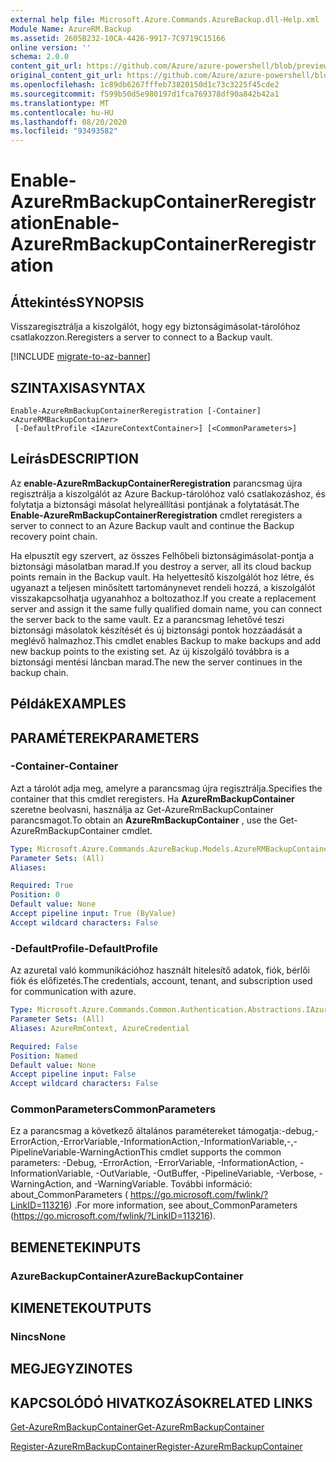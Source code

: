```yaml
---
external help file: Microsoft.Azure.Commands.AzureBackup.dll-Help.xml
Module Name: AzureRM.Backup
ms.assetid: 2605B232-10CA-4426-9917-7C9719C15166
online version: ''
schema: 2.0.0
content_git_url: https://github.com/Azure/azure-powershell/blob/preview/src/ResourceManager/AzureBackup/Commands.AzureBackup/help/Enable-AzureRmBackupContainerReregistration.md
original_content_git_url: https://github.com/Azure/azure-powershell/blob/preview/src/ResourceManager/AzureBackup/Commands.AzureBackup/help/Enable-AzureRmBackupContainerReregistration.md
ms.openlocfilehash: 1c89db6267fffeb73820150d1c73c3225f45cde2
ms.sourcegitcommit: f599b50d5e980197d1fca769378df90a842b42a1
ms.translationtype: MT
ms.contentlocale: hu-HU
ms.lasthandoff: 08/20/2020
ms.locfileid: "93493582"
---
```

# <span data-ttu-id="b3d14-101">Enable-AzureRmBackupContainerReregistration</span><span class="sxs-lookup"><span data-stu-id="b3d14-101">Enable-AzureRmBackupContainerReregistration</span></span>

## <span data-ttu-id="b3d14-102">Áttekintés</span><span class="sxs-lookup"><span data-stu-id="b3d14-102">SYNOPSIS</span></span>
<span data-ttu-id="b3d14-103">Visszaregisztrálja a kiszolgálót, hogy egy biztonságimásolat-tárolóhoz csatlakozzon.</span><span class="sxs-lookup"><span data-stu-id="b3d14-103">Reregisters a server to connect to a Backup vault.</span></span>

[!INCLUDE [migrate-to-az-banner](../../includes/migrate-to-az-banner.md)]

## <span data-ttu-id="b3d14-104">SZINTAXISA</span><span class="sxs-lookup"><span data-stu-id="b3d14-104">SYNTAX</span></span>

```
Enable-AzureRmBackupContainerReregistration [-Container] <AzureRMBackupContainer>
 [-DefaultProfile <IAzureContextContainer>] [<CommonParameters>]
```

## <span data-ttu-id="b3d14-105">Leírás</span><span class="sxs-lookup"><span data-stu-id="b3d14-105">DESCRIPTION</span></span>
<span data-ttu-id="b3d14-106">Az **enable-AzureRmBackupContainerReregistration** parancsmag újra regisztrálja a kiszolgálót az Azure Backup-tárolóhoz való csatlakozáshoz, és folytatja a biztonsági másolat helyreállítási pontjának a folytatását.</span><span class="sxs-lookup"><span data-stu-id="b3d14-106">The **Enable-AzureRmBackupContainerReregistration** cmdlet reregisters a server to connect to an Azure Backup vault and continue the Backup recovery point chain.</span></span>

<span data-ttu-id="b3d14-107">Ha elpusztít egy szervert, az összes Felhőbeli biztonságimásolat-pontja a biztonsági másolatban marad.</span><span class="sxs-lookup"><span data-stu-id="b3d14-107">If you destroy a server, all its cloud backup points remain in the Backup vault.</span></span>
<span data-ttu-id="b3d14-108">Ha helyettesítő kiszolgálót hoz létre, és ugyanazt a teljesen minősített tartománynevet rendeli hozzá, a kiszolgálót visszakapcsolhatja ugyanahhoz a boltozathoz.</span><span class="sxs-lookup"><span data-stu-id="b3d14-108">If you create a replacement server and assign it the same fully qualified domain name, you can connect the server back to the same vault.</span></span>
<span data-ttu-id="b3d14-109">Ez a parancsmag lehetővé teszi biztonsági másolatok készítését és új biztonsági pontok hozzáadását a meglévő halmazhoz.</span><span class="sxs-lookup"><span data-stu-id="b3d14-109">This cmdlet enables Backup to make backups and add new backup points to the existing set.</span></span>
<span data-ttu-id="b3d14-110">Az új kiszolgáló továbbra is a biztonsági mentési láncban marad.</span><span class="sxs-lookup"><span data-stu-id="b3d14-110">The new the server continues in the backup chain.</span></span>

## <span data-ttu-id="b3d14-111">Példák</span><span class="sxs-lookup"><span data-stu-id="b3d14-111">EXAMPLES</span></span>

## <span data-ttu-id="b3d14-112">PARAMÉTEREK</span><span class="sxs-lookup"><span data-stu-id="b3d14-112">PARAMETERS</span></span>

### <span data-ttu-id="b3d14-113">-Container</span><span class="sxs-lookup"><span data-stu-id="b3d14-113">-Container</span></span>
<span data-ttu-id="b3d14-114">Azt a tárolót adja meg, amelyre a parancsmag újra regisztrálja.</span><span class="sxs-lookup"><span data-stu-id="b3d14-114">Specifies the container that this cmdlet reregisters.</span></span>
<span data-ttu-id="b3d14-115">Ha **AzureRmBackupContainer** szeretne beolvasni, használja az Get-AzureRmBackupContainer parancsmagot.</span><span class="sxs-lookup"><span data-stu-id="b3d14-115">To obtain an **AzureRmBackupContainer** , use the Get-AzureRmBackupContainer cmdlet.</span></span>

```yaml
Type: Microsoft.Azure.Commands.AzureBackup.Models.AzureRMBackupContainer
Parameter Sets: (All)
Aliases: 

Required: True
Position: 0
Default value: None
Accept pipeline input: True (ByValue)
Accept wildcard characters: False
```

### <span data-ttu-id="b3d14-116">-DefaultProfile</span><span class="sxs-lookup"><span data-stu-id="b3d14-116">-DefaultProfile</span></span>
<span data-ttu-id="b3d14-117">Az azuretal való kommunikációhoz használt hitelesítő adatok, fiók, bérlői fiók és előfizetés.</span><span class="sxs-lookup"><span data-stu-id="b3d14-117">The credentials, account, tenant, and subscription used for communication with azure.</span></span>

```yaml
Type: Microsoft.Azure.Commands.Common.Authentication.Abstractions.IAzureContextContainer
Parameter Sets: (All)
Aliases: AzureRmContext, AzureCredential

Required: False
Position: Named
Default value: None
Accept pipeline input: False
Accept wildcard characters: False
```

### <span data-ttu-id="b3d14-118">CommonParameters</span><span class="sxs-lookup"><span data-stu-id="b3d14-118">CommonParameters</span></span>
<span data-ttu-id="b3d14-119">Ez a parancsmag a következő általános paramétereket támogatja:-debug,-ErrorAction,-ErrorVariable,-InformationAction,-InformationVariable,-,-PipelineVariable-WarningAction</span><span class="sxs-lookup"><span data-stu-id="b3d14-119">This cmdlet supports the common parameters: -Debug, -ErrorAction, -ErrorVariable, -InformationAction, -InformationVariable, -OutVariable, -OutBuffer, -PipelineVariable, -Verbose, -WarningAction, and -WarningVariable.</span></span> <span data-ttu-id="b3d14-120">További információ: about_CommonParameters ( https://go.microsoft.com/fwlink/?LinkID=113216) .</span><span class="sxs-lookup"><span data-stu-id="b3d14-120">For more information, see about_CommonParameters (https://go.microsoft.com/fwlink/?LinkID=113216).</span></span>

## <span data-ttu-id="b3d14-121">BEMENETEK</span><span class="sxs-lookup"><span data-stu-id="b3d14-121">INPUTS</span></span>

### <span data-ttu-id="b3d14-122">AzureBackupContainer</span><span class="sxs-lookup"><span data-stu-id="b3d14-122">AzureBackupContainer</span></span>

## <span data-ttu-id="b3d14-123">KIMENETEK</span><span class="sxs-lookup"><span data-stu-id="b3d14-123">OUTPUTS</span></span>

### <span data-ttu-id="b3d14-124">Nincs</span><span class="sxs-lookup"><span data-stu-id="b3d14-124">None</span></span>

## <span data-ttu-id="b3d14-125">MEGJEGYZI</span><span class="sxs-lookup"><span data-stu-id="b3d14-125">NOTES</span></span>

## <span data-ttu-id="b3d14-126">KAPCSOLÓDÓ HIVATKOZÁSOK</span><span class="sxs-lookup"><span data-stu-id="b3d14-126">RELATED LINKS</span></span>

[<span data-ttu-id="b3d14-127">Get-AzureRmBackupContainer</span><span class="sxs-lookup"><span data-stu-id="b3d14-127">Get-AzureRmBackupContainer</span></span>](./Get-AzureRmBackupContainer.md)

[<span data-ttu-id="b3d14-128">Register-AzureRmBackupContainer</span><span class="sxs-lookup"><span data-stu-id="b3d14-128">Register-AzureRmBackupContainer</span></span>](./Register-AzureRmBackupContainer.md)


